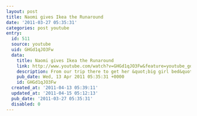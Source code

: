 ```yaml
---
layout: post
title: Naomi gives Ikea the Runaround
date: '2011-03-27 05:35:31'
categories: post youtube
entry:
  id: 511
  source: youtube
  uid: GHGd1qJO3Fw
  data:
    title: Naomi gives Ikea the Runaround
    link: http://www.youtube.com/watch?v=GHGd1qJO3Fw&feature=youtube_gdata&hd=1
    description: From our trip there to get her &quot;big girl bed&quot;.
    pub_date: Wed, 13 Apr 2011 05:35:31 +0000
    id: GHGd1qJO3Fw
  created_at: '2011-04-13 05:39:11'
  updated_at: '2011-04-15 05:12:13'
  pub_date: '2011-03-27 05:35:31'
  disabled: 0
---
```


